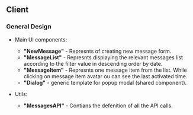 ## Client

### General Design

- Main UI components: 
	- **"NewMessage"** - Represnts of creating new message form.
	- **"MessageList"** - Represnts displaying the relevant messages list according to the filter value in descending order by date.
	- **"MessageItem"** - Represnts one message item from the list. While clicking on message item avatar ou can see the last activated time.
	- **"Dialog"** - generic template for popup modal (shared component).
	
- Utils:
	- **"MessagesAPI"** - Contians the defenition of all the API calls.